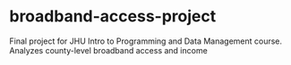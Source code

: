 # broadband-access-project
Final project for JHU Intro to Programming and Data Management course. Analyzes county-level broadband access and income
